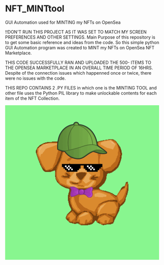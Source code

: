 # NFT_MINTtool
GUI Automation used for MINTING my NFTs on OpenSea

!!DON'T RUN THIS PROJECT AS IT WAS SET TO MATCH MY SCREEN PREFERENCES AND OTHER SETTINGS. Main Purpose of this repository is to get some basic reference and ideas from the code.
So this simple python GUI Automation program was created to MINT my NFTs on OpenSea NFT Marketplace.

THIS CODE SUCCESSFULLY RAN AND UPLOADED THE 500- ITEMS TO THE OPENSEA MARKETPLACE IN AN OVERALL TIME PERIOD OF 16HRS. Despite of the connection issues which happenned once or twice, there were no issues with the code. 

THIS REPO CONTAINS 2 .PY FILES in which one is the MINTING TOOL and other file uses the Python PIL library to make unlockable contents for each item of the NFT Collection.


<img src="puppy.gif" width="500" height="500" />
